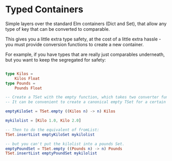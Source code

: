 # Typed Containers

Simple layers over the standard Elm containers (Dict and Set), that allow 
any type of key that can be converted to comparable.  

This gives you a little extra type safety, at the cost of a little extra 
hassle - you must provide conversion functions to create a new container.

For example, if you have types that are really just comparables underneath, 
but you want to keep the segregated for safety:

```elm

type Kilos =
    Kilos Float
type Pounds =
    Pounds Float

-- Create a TSet with the empty function, which takes two converter functions as arguments.
-- It can be convenient to create a canonical empty TSet for a certain type:

emptyKiloSet = TSet.empty ((Kilos n) -> n) Kilos

mykilolist = [Kilo 1.0, Kilo 2.0]

-- Then to do the equivalent of fromList:
TSet.insertList emptyKiloSet mykilolist

-- but you can't put the kilolist into a pounds Set. 
emptyPoundSet = TSet.empty ((Pounds n) -> n) Pounds
TSet.insertList emptyPoundSet mykilolist

```
